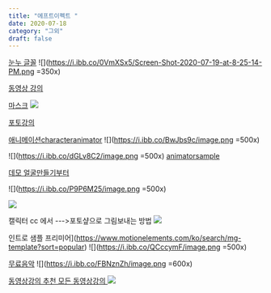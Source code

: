```yaml
---
title: "에프트이펙트 "
date: 2020-07-18
category: "그외"
draft: false
---
```

[눈누 글꼴](https://noonnu.cc/)
![](https://i.ibb.co/0VmXSx5/Screen-Shot-2020-07-19-at-8-25-14-PM.png =350x)


[동영상 강의 ](https://www.youtube.com/watch?v=ZJqNLtyTKJQ&list=PL25y0vNai5l8pJCo6ZVsSp3AqLwx33EnQ&index=27)


[마스크](https://www.youtube.com/watch?v=lvQgKa0CNkE&list=PL25y0vNai5l8pJCo6ZVsSp3AqLwx33EnQ&index=28)
![](https://i.ibb.co/CBTQ1Rm/Screen-Shot-2020-07-19-at-9-30-57-PM.png)


[포토강의](https://www.youtube.com/watch?v=5-RmbfQ6zFY&list=PLLtzrE3hP5SS6pPcZ43797J5tcvdBRMde&index=7)


[애니메이션characteranimator](https://helpx.adobe.com/kr/adobe-character-animator/using/overview.html)
![](https://i.ibb.co/BwJbs9c/image.png =500x)

![](https://i.ibb.co/dGLv8C2/image.png =500x)
[animatorsample](https://www.youtube.com/watch?v=ISTy1k8J39c&list=TLPQMjAwNzIwMjBH7CoziMSofQ&index=4)

[데모 얼굴만들기부터 ](https://helpx.adobe.com/kr/adobe-character-animator/how-to/build-animated-face.html?playlist=/services/playlist.helpx/products:SG_CHARACTERANIMATOR/learn-path:get-started/set-header:ccx-designer/playlist:orientation/ko_KR.json&ref=helpx.adobe.com)

![](https://i.ibb.co/P9P6M25/image.png =500x)

![](https://i.ibb.co/S5TY4n4/image.png)

캘릭터 cc 에서  --->포토샾으로 그림보내는 방법
![](https://i.ibb.co/3s4JKSS/image.png)

인트로 샘플 프리미어](https://www.motionelements.com/ko/search/mg-template?sort=popular)
![](https://i.ibb.co/QCccymF/image.png =500x)

[무료음악](https://www.youtube.com/audiolibrary/music?nv=1)
![](https://i.ibb.co/FBNznZh/image.png  =600x)

[동영상강의 추천  모든 동영상강의 ](https://terua768.tistory.com/entry/%EC%98%81%EC%83%81%ED%8E%B8%EC%A7%91-%ED%94%84%EB%A6%AC%EB%AF%B8%EC%96%B4-%ED%94%84%EB%A1%9C-%EA%B0%95%EC%9D%98-%EC%B6%94%EC%B2%9C)
![](https://i.ibb.co/h7fmMg6/image.png)
<!--stackedit_data:
eyJoaXN0b3J5IjpbNDY4MjU3MTczLDg5NjY1OTYzNCwtMTc3OD
U5MjE3MSwtMTY1OTUwOTA4OSwtMTU0Nzk0NDEzNSwtMTE3MDg2
NTQ5LDE3MzYyOTYwMDcsLTExMTUxNTExODksMTUwOTE3ODAyMi
w2NDM2MzI4MzksMTc2MzEwMjYyMCwxMzQyODcxODM0LC00OTY0
Mzc3MzUsMTg0MTg0Mzk5NV19
-->